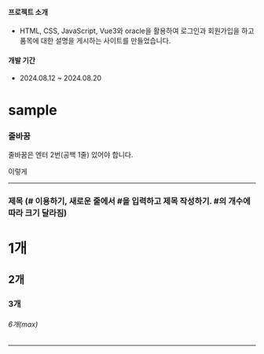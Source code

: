 #### 프로젝트 소개
+ HTML, CSS, JavaScript, Vue3와 oracle을 활용하여 로그인과 회원가입을 하고 품목에 대한 설명을 게시하는 사이트를 만들었습니다.

#### 개발 기간
+ 2024.08.12 ~ 2024.08.20


# sample

### 줄바꿈
줄바꿈은 엔터 2번(공백 1줄) 있어야
합니다.

이렇게

---
### 제목 (# 이용하기, 새로운 줄에서 #을 입력하고 제목 작성하기. #의 개수에 따라 크기 달라짐)

# 1개
## 2개
### 3개
###### 6개(max)

---
